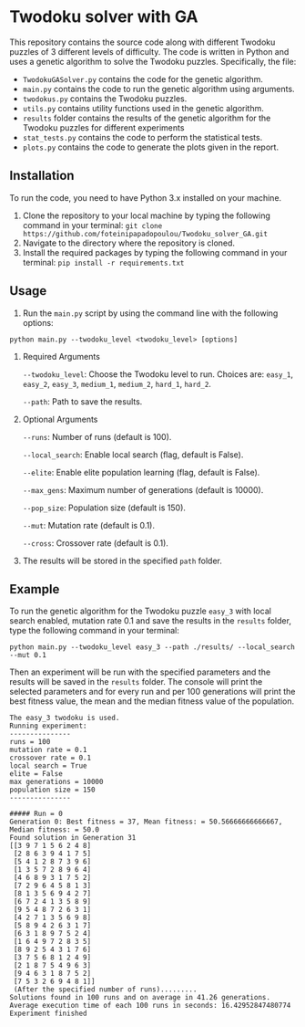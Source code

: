 # Twodoku solver with GA 
This repository contains the source code along with different Twodoku puzzles of 3 different levels of difficulty. The code is written in Python and uses a genetic algorithm to solve the Twodoku puzzles.
Specifically, the file:
* `TwodokuGASolver.py` contains the code for the genetic algorithm.
* `main.py` contains the code to run the genetic algorithm using arguments.
* `twodokus.py` contains the Twodoku puzzles.
* `utils.py` contains utility functions used in the genetic algorithm.
* `results` folder contains the results of the genetic algorithm for the Twodoku puzzles for different experiments
* `stat_tests.py` contains the code to perform the statistical tests.
* `plots.py` contains the code to generate the plots given in the report.

## Installation

To run the code, you need to have Python 3.x installed on your machine.

1. Clone the repository to your local machine by typing the following command in your terminal:
```git clone https://github.com/foteinipapadopoulou/Twodoku_solver_GA.git```
3. Navigate to the directory where the repository is cloned.
4. Install the required packages by typing the following command in your terminal:
```pip install -r requirements.txt```

## Usage
1. Run the `main.py` script by using the command line with the following options:

```python main.py --twodoku_level <twodoku_level> [options]```
   1. Required Arguments
        
      `--twodoku_level`: Choose the Twodoku level to run. Choices are: `easy_1`, `easy_2`, `easy_3`, `medium_1`, `medium_2`, `hard_1`, `hard_2`.
      
      `--path`: Path to save the results.
   2. Optional Arguments
   
       `--runs`: Number of runs (default is 100).

       `--local_search`: Enable local search (flag, default is False).
      
       `--elite`: Enable elite population learning (flag, default is False).
       
       `--max_gens`: Maximum number of generations (default is 10000).
       
       `--pop_size`: Population size (default is 150).
       
       `--mut`: Mutation rate (default is 0.1).
       
       `--cross`: Crossover rate (default is 0.1).

2. The results will be stored in the specified `path` folder.

## Example
To run the genetic algorithm for the Twodoku puzzle `easy_3` with local search enabled, mutation rate 0.1 and save the results in the `results` folder, type the following command in your terminal:

```python main.py --twodoku_level easy_3 --path ./results/ --local_search --mut 0.1```

Then an experiment will be run with the specified parameters and the results will be saved in the `results` folder. The console will print the selected parameters and for every run and per 100 generations will print the best fitness value, the mean and the median fitness value of the population.
```
The easy_3 twodoku is used.
Running experiment:
---------------
runs = 100
mutation rate = 0.1
crossover rate = 0.1
local search = True
elite = False
max generations = 10000
population size = 150
---------------

##### Run = 0
Generation 0: Best fitness = 37, Mean fitness: = 50.56666666666667, Median fitness: = 50.0
Found solution in Generation 31
[[3 9 7 1 5 6 2 4 8]
 [2 8 6 3 9 4 1 7 5]
 [5 4 1 2 8 7 3 9 6]
 [1 3 5 7 2 8 9 6 4]
 [4 6 8 9 3 1 7 5 2]
 [7 2 9 6 4 5 8 1 3]
 [8 1 3 5 6 9 4 2 7]
 [6 7 2 4 1 3 5 8 9]
 [9 5 4 8 7 2 6 3 1]
 [4 2 7 1 3 5 6 9 8]
 [5 8 9 4 2 6 3 1 7]
 [6 3 1 8 9 7 5 2 4]
 [1 6 4 9 7 2 8 3 5]
 [8 9 2 5 4 3 1 7 6]
 [3 7 5 6 8 1 2 4 9]
 [2 1 8 7 5 4 9 6 3]
 [9 4 6 3 1 8 7 5 2]
 [7 5 3 2 6 9 4 8 1]]
 (After the specified number of runs).........
Solutions found in 100 runs and on average in 41.26 generations.
Average execution time of each 100 runs in seconds: 16.42952847480774
Experiment finished
```
